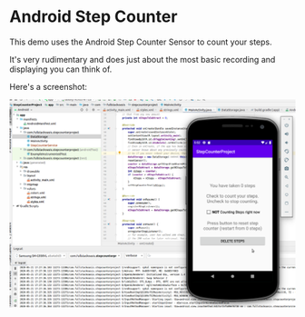# Android Step Counter

This demo uses the Android Step Counter Sensor to count your steps.

It's very rudimentary and does just about the most basic recording and displaying you can think of.

Here's a screenshot:

![simple Android Step Counter using Step Counter Sensor](https://github.com/fullStackOasis/android-step-counter-demo/raw/master/2020-05-21-Step-Counter-Demo.png)
